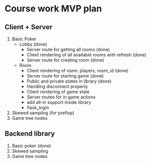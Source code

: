 # Course work MVP plan

## Client + Server

1. Basic Poker
    - Lobby (done)
        - Server route for getting all rooms (done)
        - Client renderiing of all available rooms with refresh (done)
        - Server route for creating room (done)
    - Room
        - Client rendering of room: players, room_id (done)
        - Server route for starting game (done)
        - Public and private states in library (done)
        - Handling disconnect properly
        - Client rendering of game state
        - Server routes for in game actions
        - add all-in support inside library
        - flask_login
2. Skewed sampling (for preflop)
3. Game tree nodes

## Backend library

1. Basic poker (done)
2. Skewed sampling
3. Game tree nodes
